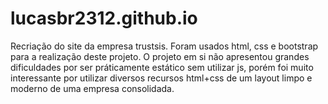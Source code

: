 # lucasbr2312.github.io 
Recriação do site da empresa trustsis.
Foram usados html, css e bootstrap para a realização deste projeto. 
O projeto em si não apresentou grandes dificuldades por ser práticamente estático sem utilizar js, porém foi muito interessante por utilizar diversos recursos html+css de um layout limpo e moderno de uma empresa consolidada.

